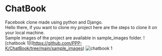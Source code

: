 # ChatBook
Facebook clone made using python and Django. <br>
Hello there, if you want to clone my project here are the steps to clone it on your local machine.<br>
Sample images of the project are available in sample_images folder.
![chatbook 1]((https://github.com/PPP-K/ChatBook/tree/main/sample_images)
![chatbook 1](https://github.com/user-attachments/assets/9d26f019-ff85-4ce1-abe4-3de48852d49e)





